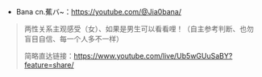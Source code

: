 + Bana cn.蕉バ~：https://youtube.com/@Jia0bana/
> 两性关系主观感受（女）、如果是男生可以看看哩！（自主参考判断、也勿盲目自信、每一个人多不一样）
>
> 简略直达链接：https://www.youtube.com/live/Ub5wGUuSaBY?feature=share/